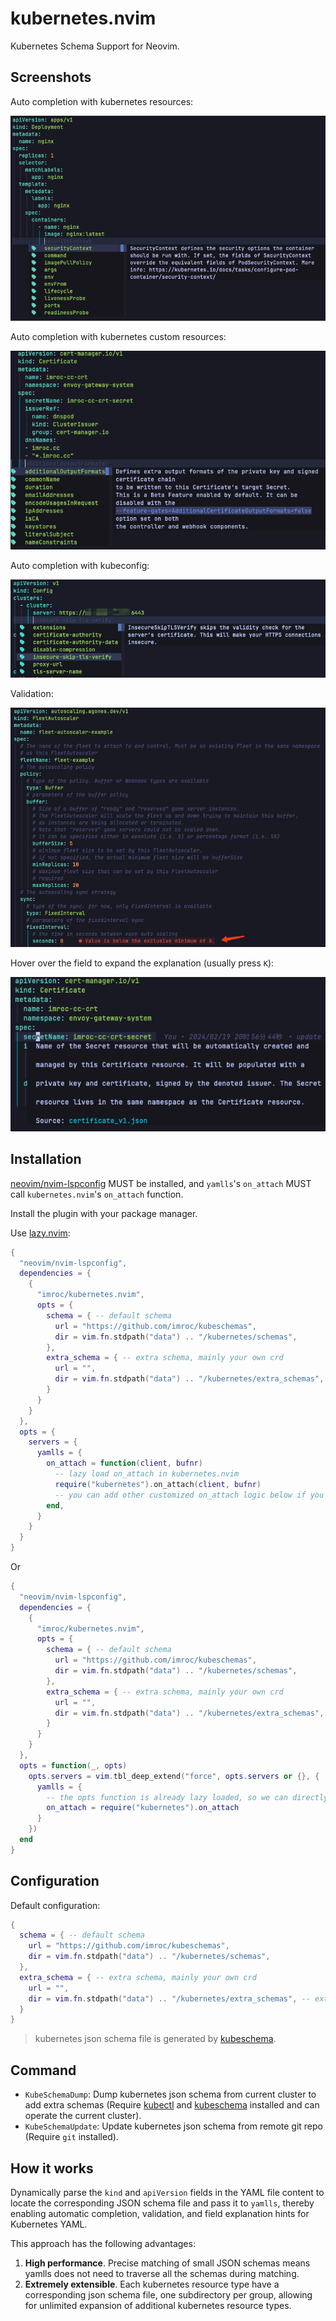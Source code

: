 # kubernetes.nvim

Kubernetes Schema Support for Neovim.

## Screenshots

Auto completion with kubernetes resources:

![](./images/deployment-autocomplete.png)

Auto completion with kubernetes custom resources:

![](./images/cert-autocomplete.png)

Auto completion with kubeconfig:

![](./images/kubeconfig-autocomplete.png)

Validation:

![](./images/validation.png)

Hover over the field to expand the explanation (usually press `K`):

![](./images/hover-cert.png)

## Installation

[neovim/nvim-lspconfig](https://github.com/neovim/nvim-lspconfig) MUST be installed, and `yamlls`'s `on_attach` MUST call `kubernetes.nvim`'s `on_attach` function.

Install the plugin with your package manager.

Use [lazy.nvim](https://github.com/folke/lazy.nvim):

```lua
{
  "neovim/nvim-lspconfig",
  dependencies = {
    {
      "imroc/kubernetes.nvim",
      opts = {
        schema = { -- default schema
          url = "https://github.com/imroc/kubeschemas",
          dir = vim.fn.stdpath("data") .. "/kubernetes/schemas",
        },
        extra_schema = { -- extra schema, mainly your own crd
          url = "",
          dir = vim.fn.stdpath("data") .. "/kubernetes/extra_schemas", -- extra schema dir, `KubeSchemaDump` command will dump json schema to this dir, and have higher priority in schema match
        }
      }
    }
  },
  opts = {
    servers = {
      yamlls = {
        on_attach = function(client, bufnr)
          -- lazy load on_attach in kubernetes.nvim
          require("kubernetes").on_attach(client, bufnr)
          -- you can add other customized on_attach logic below if you want
        end,
      }
    }
  }
}
```

Or

```lua
{
  "neovim/nvim-lspconfig",
  dependencies = {
    {
      "imroc/kubernetes.nvim",
      opts = {
        schema = { -- default schema
          url = "https://github.com/imroc/kubeschemas",
          dir = vim.fn.stdpath("data") .. "/kubernetes/schemas",
        },
        extra_schema = { -- extra schema, mainly your own crd
          url = "",
          dir = vim.fn.stdpath("data") .. "/kubernetes/extra_schemas", -- extra schema dir, `KubeSchemaDump` command will dump json schema to this dir, and have higher priority in schema match
        }
      }
    }
  },
  opts = function(_, opts)
    opts.servers = vim.tbl_deep_extend("force", opts.servers or {}, {
      yamlls = {
        -- the opts function is already lazy loaded, so we can directly assign the on_attach function here if no other custom logic needed
        on_attach = require("kubernetes").on_attach
      }
    })
  end
}
```

##  Configuration

Default configuration:

```lua
{
  schema = { -- default schema
    url = "https://github.com/imroc/kubeschemas",
    dir = vim.fn.stdpath("data") .. "/kubernetes/schemas",
  },
  extra_schema = { -- extra schema, mainly your own crd
    url = "",
    dir = vim.fn.stdpath("data") .. "/kubernetes/extra_schemas", -- extra schema dir, `KubeSchemaDump` command will dump json schema to this dir, and have higher priority in schema match
  }
}
```

> kubernetes json schema file is generated by [kubeschema](https://github.com/imroc/kubeschema).

## Command

- `KubeSchemaDump`: Dump kubernetes json schema from current cluster to add extra schemas (Require [kubectl](https://kubernetes.io/docs/tasks/tools/#kubectl) and [kubeschema](https://github.com/imroc/kubeschema) installed and can operate the current cluster).
- `KubeSchemaUpdate`: Update kubernetes json schema from remote git repo (Require `git` installed).

## How it works

Dynamically parse the `kind` and `apiVersion` fields in the YAML file content to locate the corresponding JSON schema file and pass it to `yamlls`, thereby enabling automatic completion, validation, and field explanation hints for Kubernetes YAML.

This approach has the following advantages:
1. **High performance**. Precise matching of small JSON schemas means yamlls does not need to traverse all the schemas during matching.
2. **Extremely extensible**. Each kubernetes resource type have a corresponding json schema file, one subdirectory per group, allowing for unlimited expansion of additional kubernetes resource types.
